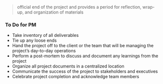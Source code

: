 >official end of the project and provides a period for reflection, wrap-up, and organization of materials
>
### To Do for PM
- Take inventory of all deliverables
- Tie up any loose ends
- Hand the project off to the client or the team that will be managing the project’s day-to-day operations
- Perform a post-mortem to discuss and document any learnings from the project
- Organize all project documents in a centralized location
- Communicate the success of the project to stakeholders and executives
- Celebrate project completion and acknowledge team members

